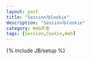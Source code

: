 ```yaml
---
layout: post
title: "Session与Cookie"
description: "Session与Cookie"
category: Web开发
tags: [Session,Cookie,Web]
---
```

{% include JB/setup %}